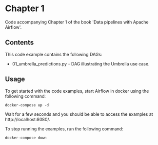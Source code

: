 # Chapter 1

Code accompanying Chapter 1 of the book 'Data pipelines with Apache Airflow'.

## Contents

This code example contains the following DAGs:

- 01_umbrella_predictions.py - DAG illustrating the Umbrella use case.

## Usage

To get started with the code examples, start Airflow in docker using the following command:

```
docker-compose up -d
```

Wait for a few seconds and you should be able to access the examples at http://localhost:8080/.

To stop running the examples, run the following command:

```
docker-compose down
```
